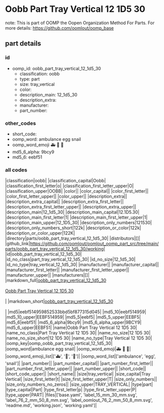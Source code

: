 # Oobb Part Tray Vertical 12 1D5 30  

note: This is part of OOMP the Oopen Organization Method For Parts. For more details: https://github.com/oomlout/oomp_base

##  part details





### id
* oomp_id: oobb_part_tray_vertical_12_1d5_30
  * classification: oobb
  * type: part
  * size: tray_vertical
  * color: 
  * description_main: 12_1d5_30
  * description_extra: 
  * manufacturer: 
  * part_number: 

### other_codes
* short_code: 
* oomp_word: ambulance egg snail
* oomp_word_emoji :ambulance: :egg: :snail:
* md5_6_alpha: 9bcy9
* md5_6: eebf51

### all codes 
|classification|oobb|
|classification_capital|Oobb|
|classification_first_letter|o|
|classification_first_letter_upper|O|
|classification_upper|OOBB|
|color||
|color_capital||
|color_first_letter||
|color_first_letter_upper||
|color_upper||
|description_extra||
|description_extra_capital||
|description_extra_first_letter||
|description_extra_first_letter_upper||
|description_extra_upper||
|description_main|12_1d5_30|
|description_main_capital|12.1D5.30|
|description_main_first_letter|1|
|description_main_first_letter_upper|1|
|description_main_upper|12_1D5_30|
|description_only_numbers|121530|
|description_only_numbers_short|122k|
|description_or_color|122k|
|description_or_color_upper|122K|
|directory|parts/oobb_part_tray_vertical_12_1d5_30|
|distributors|[]|
|github_link|https://github.com/oomlout/oomlout_oomp_part_src/tree/main/parts/oobb_part_tray_vertical_12_1d5_30/working|
|id|oobb_part_tray_vertical_12_1d5_30|
|id_no_class|part_tray_vertical_12_1d5_30|
|id_no_size|12_1d5_30|
|id_no_type|tray_vertical_12_1d5_30|
|manufacturer||
|manufacturer_capital||
|manufacturer_first_letter||
|manufacturer_first_letter_upper||
|manufacturer_upper||
|manufacturers|[]|
|markdown_full|[oobb_part_tray_vertical_12_1d5_30](https://github.com/oomlout/oomlout_oomp_part_src/tree/main/parts/oobb_part_tray_vertical_12_1d5_30/working)<br>[](https://github.com/oomlout/oomlout_oomp_part_src/tree/main/parts/oobb_part_tray_vertical_12_1d5_30/working)<br>[Oobb Part Tray Vertical 12 1D5 30](https://github.com/oomlout/oomlout_oomp_part_src/tree/main/parts/oobb_part_tray_vertical_12_1d5_30/working)<br><br>|
|markdown_short|[oobb_part_tray_vertical_12_1d5_30](https://github.com/oomlout/oomlout_oomp_part_src/tree/main/parts/oobb_part_tray_vertical_12_1d5_30/working)<br><br>|
|md5|eebf514959852533bbd5bf877315d045|
|md5_10|eebf514959|
|md5_10_upper|EEBF514959|
|md5_5|eebf5|
|md5_5_upper|EEBF5|
|md5_6|eebf51|
|md5_6_alpha|9bcy9|
|md5_6_alpha_upper|9BCY9|
|md5_6_upper|EEBF51|
|name|Oobb Part Tray Vertical 12 1D5 30|
|name_no_class|Part Tray Vertical 12 1D5 30|
|name_no_size|12 1D5 30|
|name_no_size_short|12 1D5 30|
|name_no_type|Tray Vertical 12 1D5 30|
|oomp_key|oomp_oobb_part_tray_vertical_12_1d5_30|
|oomp_word|ambulance egg snail|
|oomp_word_emoji|:ambulance: :egg: :snail:|
|oomp_word_emoji_list|[':ambulance:', ':egg:', ':snail:']|
|oomp_word_list|['ambulance', 'egg', 'snail']|
|part_number||
|part_number_capital||
|part_number_first_letter||
|part_number_first_letter_upper||
|part_number_upper||
|short_code||
|short_code_upper||
|short_name||
|size|tray_vertical|
|size_capital|Tray Vertical|
|size_first_letter|t|
|size_first_letter_upper|T|
|size_only_numbers||
|size_only_numbers_no_zeros||
|size_upper|TRAY_VERTICAL|
|type|part|
|type_capital|Part|
|type_first_letter|p|
|type_first_letter_upper|P|
|type_upper|PART|
|files|['base.yaml', 'label_15_mm_30_mm.svg', 'label_76_2_mm_50_8_mm.svg', 'label_oomlout_76_2_mm_50_8_mm.svg', 'readme.md', 'working.json', 'working.yaml']|
